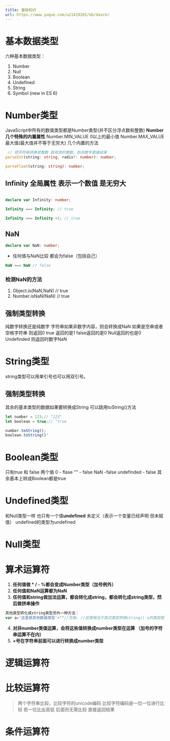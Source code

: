 ```yaml
---
title: 基础知识
url: https://www.yuque.com/u21419265/kb/davckr
---
```




# 基本数据类型

六种基本数据类型：

1. Number
2. Null
3. Boolean
4. Undefined
5. String
6. Symbol (new in ES 6)

# Number类型

JavaScript中所有的数值类型都是Number类型(并不区分浮点数和整数)
**Number几个特殊的内置属性**
Number.MIN\_VALUE 0以上的最小值
Number.MAX\_VALUE 最大值(最大值并不等于无穷大)
几个内置的方法

```typescript
 // 把字符串转换成整数 取有效的整数，到非数字直接结束
parseInt(string: string, radix?: number): number;

parseFloat(string: string): number;
```



## Infinity 全局属性 表示一个数值 是无穷大

```typescript

declare var Infinity: number;
```

```javascript
Infinity === Infinity; // true

Infinity === Infinity +1; // true
```



## NaN

```typescript
declare var NaN: number;
```

- 任何值与NaN比较 都会为false（包括自己）

```javascript
NaN === NaN // false
```



### 检测NaN的方法

1. Object.is(NaN,NaN) // true
2. Number.isNaN(NaN) // true

## 强制类型转换

纯数字转换还是纯数字
字符串如果非数字内容，则会转换成NaN
如果是空串或者空格字符串 则返回0
true 返回的是1 false返回的是0 Null返回的也是0  Undefinded 则返回时数字NaN

# String类型

string类型可以用单引号也可以用双引号。

## 强制类型转换

其余的基本类型的数据如果要转换成String 可以跳用toString()方法

```javascript
let number = 123;// "123"
let boolean = true;// "true

number.toString();
boolean.toString()"
```



# Boolean类型

只有true 和 false 两个值
0 - flase
"" - false
NaN -false
undefinded - false
其余基本上转成Boolean都是true

# Undefined类型

和Null类型一样 也只有一个值**undefined** 未定义（表示一个变量已经声明 但未赋值）
undefined的类型为undefined

# Null类型



# 算术运算符

1. **任何值做 * / - %都会变成Number类型（加号例外）**
2. **任何值和NaN运算都为NaN**
3. **任何值和string做加法运算，都会转化成string，都会转化成string类型，然后做拼串操作**

```javascript
其他类型转化成string类型另外一种方法：
var a='这里是其他数据类型'+""//空串; //这里相当于隐式类型转换string() a的类型是string类型
```

4. **对非number类值运算，会将这些值转换成number类型在运算 （加号的字符串运算不在内）**
5. **+号在字符串前面可以进行转换成number类型**

# 逻辑运算符



# 比较运算符

> 两个字符串比较，比较字符的unicode编码 比较字符编码是一位一位进行比较 若一位比出高低 后面则无需比较 直接返回结果



####



####



# 条件运算符
